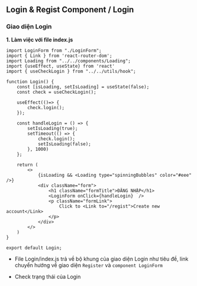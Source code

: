 ## Login & Regist Component / Login

### Giao diện Login

**1. Làm việc với file index.js**

```
import LoginForm from "./LoginForm";
import { Link } from 'react-router-dom';
import Loading from "../../components/Loading";
import {useEffect, useState} from 'react'
import { useCheckLogin } from "../../utils/hook";

function Login() {
    const [isLoading, setIsLoading] = useState(false);
    const check = useCheckLogin();    
    
    useEffect(()=> {
        check.login();        
    });
    
    const handleLogin = () => {  
        setIsLoading(true);              
        setTimeout(() => {
            check.login();
            setIsLoading(false);
        }, 1000)
    };

    return (
        <>  
            {isLoading && <Loading type="spinningBubbles" color="#eee" />}          
            <div className="form">
                <h1 className="formTitle">ĐĂNG NHẬP</h1>
                <LoginForm onClick={handleLogin}  />
                <p className="formLink">
                    Click to <Link to="/regist">Create new account</Link>
                </p>
            </div>
        </>
    )
}

export default Login;
```
- File Login/index.js trả về bộ khung của giao diện Login như tiêu đề, link chuyển hướng về giao diện `Register` và `component LoginForm`

- Check trạng thái của Login

